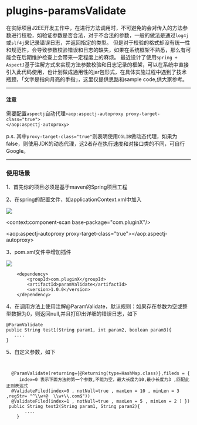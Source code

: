 # plugins-paramsValidate
<p>在实际项目J2EE开发工作中，在进行方法调用时，不可避免的会对传入的方法参数进行校验，如验证参数是否合法，对于不合法的参数，一般的做法是通过<code>log4j</code>或<code>slf4j</code>来记录错误日志，并返回指定的类型。
但是对于校验的格式却没有统一性和规范性，会导致参数校验错误和日志的缺失，如果在系统框架不熟悉，那么有可能会在后期维护检查上会带来一定程度上的麻烦。
最近设计了使用<code>Spring + AspectJ</code>基于注解方式来实现方法参数校验和日志记录的框架，可以在系统中直接引入此代码使用，也计划做成通用性的jar包形式，在具体实施过程中遇到了技术瓶颈，「文字是指向月亮的手指」，这里仅提供思路和sample code,供大家参考。</p>

<hr />

<h4>注意</h4>


<p>需要配置<code>aspectj</code>自动代理<code>&lt;aop:aspectj-autoproxy proxy-target-class="true">
&lt;/aop:aspectj-autoproxy> </code></p>

<p>p.s.  其中<code>proxy-target-class="true"</code>则表明使用<code>CGLIB</code>做动态代理，如果为false，则使用JDK的动态代理，这2者存在执行速度和对接口类的不同，可自行Google。</p>

<hr />


<h3>使用场景</h3>




1、首先你的项目必须是基于maven的Spring项目工程

2、在spring的配置文件，如applicationContext.xml中加入

![](http://i.imgur.com/hmbRT3R.png)


<context:component-scan base-package="com.pluginX"/>

<aop:aspectj-autoproxy proxy-target-class="true"></aop:aspectj-autoproxy>  
	
3、pom.xml文件中增加插件

![](http://i.imgur.com/4TuMcvJ.png)

		<dependency>
			<groupId>com.pluginX</groupId>
			<artifactId>paramValidate</artifactId>
			<version>1.0.0</version>
		</dependency>

4、在调用方法上使用注解@ParamValidate，默认规则：如果存在参数为空或整型数据为0，则返回null,并且打印出详细的错误日志，如下

    @ParamValidate
    public String test1(String param1, int param2, boolean param3){
       ....
    }
5、自定义参数，如下
 
<pre>
<code>

  @ParamValidate(returning={@Returning(type=HashMap.class)},fileds = {  
     index=0 表示下面方法的第一个参数,不能为空，最大长度为10,最小长度为3 ,匹配此正则表达式
  @ValidateFiled(index=0 , notNull=true , maxLen = 10 , minLen = 3 ,regStr= "^\\w+@  \\w+\\.com$"))    
  @ValidateFiled(index=1 , notNull=true , maxLen = 5 , minLen = 2 ) })
 public String test2(String param1, String param2){
       ....
    }
</code>
</pre>


